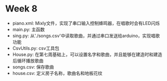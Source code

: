 # Week 8

- piano.xml: Mixly文件，实现了串口输入控制蜂鸣器，在唱歌时会有LED闪烁
- main.py: 主函数
- sing.py: 从'./songs.csv'中读取歌曲，并通过串口发送给arduino，实现唱歌功能
- CsvUtils.py: csv工具包
- House.py: 在第七周基础上，可以设置名字和歌曲，并且能够在建造时和建造后循环播放歌曲
- songs.csv: 保存歌曲
- house.csv: 定义房子名称，歌曲名和地板花纹
